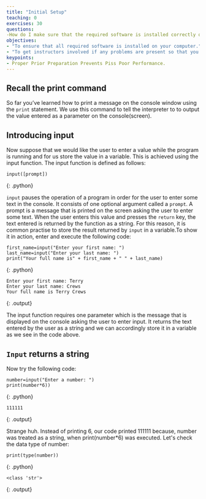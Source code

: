 ```yaml
---
title: "Initial Setup"
teaching: 0
exercises: 30
questions: 
-How do I make sure that the required software is installed correctly on my computer.  
objectives:
- "To ensure that all required software is installed on your computer."
- "To get instructors involved if any problems are present so that you can keep up with the lesson without any technical issues."
keypoints:
- Proper Prior Preparation Prevents Piss Poor Performance. 
---
```

## Recall the print command

So far you’ve learned how to print a message on the console window using the `print` statement. We use this command to tell the interpreter to to output the value entered as a parameter on the console(screen).   

## Introducing input
Now suppose that we would like the user to enter a value while the program is running and for us store the value in a variable. This is achieved using the input function. The input function is defined as follows:   

~~~
input([prompt])
~~~
{: .python}

`input` pauses the operation of a program in order for the user to enter some text in the console. It consists of one optional argument called a `prompt`. A prompt is a message that is printed on the screen asking the user to enter some text. When the user enters this value and presses the `return` key, the text entered is returned by the function as a string. For this reason, it is common practise to store the result returned by `input` in a variable.To show it in action, enter and execute the following code:   

~~~
first_name=input("Enter your first name: ")
last_name=input("Enter your last name: ")
print("Your full name is" + first_name + " " + last_name)
~~~
{: .python}  
~~~
Enter your first name: Terry
Enter your last name: Crews
Your full name is Terry Crews
~~~
{: .output} 

The input function requires one parameter which is the message that is displayed on the console asking the user to enter input. It returns the text entered by the user as a string and we can accordingly store it in a variable as we see in the code above. 

## `Input` returns a string

Now try the following code:

~~~
number=input("Enter a number: ")
print(number*6))
~~~
{: .python} 
~~~
111111
~~~
{: .output}  
    
Strange huh. Instead of printing 6, our code printed 111111 because, number was treated as a string, when print(number*6) was executed. Let's check the data type of number:  
  
~~~
print(type(number))
~~~
{: .python} 
~~~
<class 'str'>
~~~
{: .output}  

